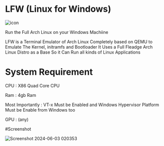 # LFW (Linux for Windows)

![icon](https://github.com/ahmedbarakat2007/LFW/assets/118398763/1410e6b9-7960-43e6-930f-5c41371d69eb)

Run the Full Arch Linux on your Windows Machiine

LFW is a Terminal Emulator of Arch Linux Completely based on QEMU to Emulate The Kernel, initramfs and Bootloader
It Uses a Full Fleadge Arch Linux Distro as a Base So it Can Run all kinds of Linux Applications

# System Requirement

CPU : X86 Quad Core CPU

Ram : 4gb Ram

Most Importantly : VT-x Must be Enabled and Windows Hypervisor Platform Must be Enable from Windows too

GPU : (any)

#Screenshot

![Screenshot 2024-06-03 020353](https://github.com/ahmedbarakat2007/LFW/assets/118398763/0b676a3a-fc9c-4e71-99d9-e39252da0688)

